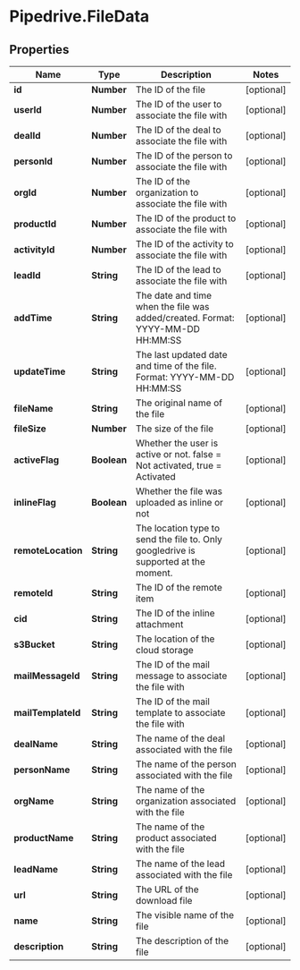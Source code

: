 # Pipedrive.FileData

## Properties

Name | Type | Description | Notes
------------ | ------------- | ------------- | -------------
**id** | **Number** | The ID of the file | [optional] 
**userId** | **Number** | The ID of the user to associate the file with | [optional] 
**dealId** | **Number** | The ID of the deal to associate the file with | [optional] 
**personId** | **Number** | The ID of the person to associate the file with | [optional] 
**orgId** | **Number** | The ID of the organization to associate the file with | [optional] 
**productId** | **Number** | The ID of the product to associate the file with | [optional] 
**activityId** | **Number** | The ID of the activity to associate the file with | [optional] 
**leadId** | **String** | The ID of the lead to associate the file with | [optional] 
**addTime** | **String** | The date and time when the file was added/created. Format: YYYY-MM-DD HH:MM:SS | [optional] 
**updateTime** | **String** | The last updated date and time of the file. Format: YYYY-MM-DD HH:MM:SS | [optional] 
**fileName** | **String** | The original name of the file | [optional] 
**fileSize** | **Number** | The size of the file | [optional] 
**activeFlag** | **Boolean** | Whether the user is active or not. false &#x3D; Not activated, true &#x3D; Activated | [optional] 
**inlineFlag** | **Boolean** | Whether the file was uploaded as inline or not | [optional] 
**remoteLocation** | **String** | The location type to send the file to. Only googledrive is supported at the moment. | [optional] 
**remoteId** | **String** | The ID of the remote item | [optional] 
**cid** | **String** | The ID of the inline attachment | [optional] 
**s3Bucket** | **String** | The location of the cloud storage | [optional] 
**mailMessageId** | **String** | The ID of the mail message to associate the file with | [optional] 
**mailTemplateId** | **String** | The ID of the mail template to associate the file with | [optional] 
**dealName** | **String** | The name of the deal associated with the file | [optional] 
**personName** | **String** | The name of the person associated with the file | [optional] 
**orgName** | **String** | The name of the organization associated with the file | [optional] 
**productName** | **String** | The name of the product associated with the file | [optional] 
**leadName** | **String** | The name of the lead associated with the file | [optional] 
**url** | **String** | The URL of the download file | [optional] 
**name** | **String** | The visible name of the file | [optional] 
**description** | **String** | The description of the file | [optional] 


